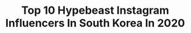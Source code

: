 ---
title: Top 10 Hypebeast Instagram Influencers In South Korea In 2020
description: >-
  Find top hypebeast Instagram influencers in South Korea in 2020. Most popular hashtags: #ad #hypebeast #hypebeastkicks #portrait.
platform: Instagram
profiles:
  - username: "941025"
    fullname: >-
      KIM JUYEON
    location: "South Korea"
    followers: 4650
    engagement: 1683
    commentsToLikes: 0.174697
    id: ck8t941f9mvyv0j78174kcpq8
    verified: false
    hashtags: "#classystreetwear, #overdoseofstreetwear, #koreanfashionstyle, #streetweardaily"
  - username: "twocember"
    fullname: >-
      선우 (+22)
    location: "South Korea"
    followers: 26812
    engagement: 883
    commentsToLikes: 0.036128
    id: ck0tzf5y1q5bv0i19fddcfn0i
    verified: false
    hashtags: "#twocember, #axxstudio, #youkshimwon, #like4like"
  - username: "dong_dong_art"
    fullname: >-
      DONG DONG
    location: "South Korea"
    followers: 16151
    engagement: 776
    commentsToLikes: 0.051586
    id: ck5zy7fsp9d4t0i14c24ocksx
    verified: false
    hashtags: "#lottemuseum, #collab, #hypebeaststyle, #virgilabloh"
  - username: "e46m3_rocketbunny"
    fullname: >-
      Derek Lee
    location: "South Korea"
    followers: 5458
    engagement: 1432
    commentsToLikes: 0.012383
    id: ck8t30evs1f2z0j78tf1floqz
    verified: false
    hashtags: "#mask, #fuckthebrakes, #racecar, #hardcore"
  - username: "younghotyellow94"
    fullname: >-
      권민식 식케이 SIK-K
    location: "South Korea"
    followers: 615297
    engagement: 1008
    commentsToLikes: 0.012446
    id: ck0tv91bjadxi0i19auhwt769
    verified: true
    hashtags: "#tornadowarning, #parasite, #bongjoonho, #officiallyog"
  - username: "yungblueboy"
    fullname: >-
      Sangwook PARK
    location: "South Korea"
    followers: 18308
    engagement: 619
    commentsToLikes: 0.014999
    id: ck0w3zqxuw2zf0i19lo4xksqq
    verified: false
    hashtags: ""
  - username: "uneducatedkid"
    fullname: >-
      UNEDUCATED KID
    location: "South Korea"
    followers: 114506
    engagement: 602
    commentsToLikes: 0.039614
    id: ck137gx2ybham0i19ftf9desz
    verified: true
    hashtags: "#superbee, #uneducatedkid, #twlv, #yuzion"
  - username: "leejehoon_official"
    fullname: >-
      이제훈
    location: "South Korea"
    followers: 181581
    engagement: 1632
    commentsToLikes: 0.018707
    id: ck0w796kice0r0i19p2t76ww6
    verified: false
    hashtags: "#saveourcinema, #dc, #leejehoonglobalfanbase, #arenakorea"
---